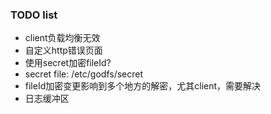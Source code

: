 ### TODO list

- client负载均衡无效
- 自定义http错误页面
- 使用secret加密fileId?
- secret file: /etc/godfs/secret
- fileId加密变更影响到多个地方的解密，尤其client，需要解决
- 日志缓冲区

